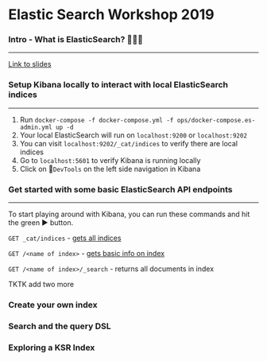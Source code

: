 # Elastic Search Workshop 2019

### Intro - What is ElasticSearch? 🕵🏻‍♀️
---

[Link to slides]()


### Setup Kibana locally to interact with local ElasticSearch indices
---
1. Run `docker-compose -f docker-compose.yml -f ops/docker-compose.es-admin.yml up -d`
2. Your local ElasticSearch will run on `localhost:9200` or `localhost:9202`
3. You can visit `localhost:9202/_cat/indices` to verify there are local indices
4. Go to `localhost:5601` to verify Kibana is running locally
5. Click on 🔧`DevTools` on the left side navigation in Kibana 


### Get started with some basic ElasticSearch API endpoints
---
To start playing around with Kibana, you can run these commands and hit the green ▶️ button.

`GET _cat/indices` - [gets all indices](https://www.elastic.co/guide/en/elasticsearch/reference/5.3/cat-indices.html)

`GET /<name of index>` - [gets basic info on index](https://www.elastic.co/guide/en/elasticsearch/reference/5.3/indices-get-index.html)

`GET /<name of index>/_search` - returns all documents in index

TKTK add two more


### Create your own index

### Search and the query DSL

### Exploring a KSR Index